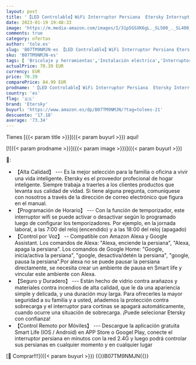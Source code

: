 ```yaml
---
layout: post
title: '【LED Controlable】WiFi Interruptor Persiana  Etersky Interruptor Inteligente  Control por APP o Voz Compatible con Alexa y Google Home Interruptor de Temporización  Requiere Cable Neutro  4 Piezas'
date: 2023-01-19 19:48:33
image: 'https://m.media-amazon.com/images/I/31p5GSXK6gL._SL500_._SL400_.jpg'
comments: true
category: ofertas
author: 'tole.es'
slug: 'B07TM9NMJN-es 【LED Controlable】WiFi Interruptor Persiana Etersky...'
sku: 'B07TM9NMJN-es'
tags: [ 'Bricolaje y herramientas','Instalación eléctrica','Interruptores de persianas y puertas automáticas','Interruptores y reguladores de luz','alexa','etersky','google','home','🇪🇸', ]
actualPrice: 70.39 EUR
currency: EUR
price: 70.39
comparePrice: 84.99 EUR
prodname: '【LED Controlable】WiFi Interruptor Persiana  Etersky Interruptor Inteligente  Control por APP o Voz Compatible con Alexa y Google Home Interruptor de Temporización  Requiere Cable Neutro  4 Piezas'
country: 'es'
flag: '🇪🇸'
brand: 'Etersky'
buyurl: 'https://www.amazon.es/dp/B07TM9NMJN/?tag=tolees-21'
descuento: '17.18'
average: '73.34'
---
```


Tienes [{{< param title >}}]({{< param buyurl >}}) aqui!

[![{{< param prodname >}}]({{< param image >}})]({{< param buyurl >}})

🔎:

- 【Alta Calidad】 --- Es la mejor selección para la familia o oficina a vivir una vida inteligente. Etersky es el proveedor profecional de hogar inteligente. Siempre trabaja a traerles a los clientes productos que levanta sus calidad de vidad. Si tiene alguna pregunta, comuníquese con nosotros a través de la dirección de correo electrónico que figura en el manual.
- 【Programación de Horario】 --- Con la función de temporizador, este interruptor wifi se puede activar o desactivar según lo programado luego de configurar los temporizadores. Por ejemplo, en la jornada laboral, a las 7:00 del reloj (encendido) y a las 18:00 del reloj (apagado)
- 【Control por Voz】 -- Compatible con Amazon Alexa y Google Assistant. Los comandos de Alexa: "Alexa, enciende la persiana", "Alexa, apaga la persiana". Los comandos de Google Home: "Google, inicia/activa la persiana", "google, desactiva/detén la persiana", "google, pausa la persiana".Por alexa no se puede pausar la persiana directamente, se necesita crear un ambiente de pausa en Smart life y vincular este ambiente con Alexa.
- 【Seguro y Duradero】 --- Están hecho de vidrio contra arañazos y materiales contra incendios de alta calidad, que le da una apariencia simple y delicada, y una duración muy larga. Para ofrecerles la mayor seguridad a su familia y a usted, añademos la protección contra sobrecarga y el interruptor para cortinas se apagará automáticamente, cuando ocurre una situación de sobrecarga. ¡Puede selecionar Etersky con confianza!
- 【Control Remoto por Móviles】 --- Descargue la aplicación gratuita Smart Life (IOS / Android) en APP Store o Googel Play, conecte el interruptor persiana en minutos con la red 2.4G y luego podrá controlar sus persianas en cualquier momento y en cualquier lugar

[🛒 Comprar!!!]({{< param buyurl >}})
{{<world>}}B07TM9NMJN{{</world>}}
